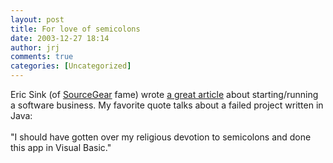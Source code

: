 ```yaml
---
layout: post
title: For love of semicolons
date: 2003-12-27 18:14
author: jrj
comments: true
categories: [Uncategorized]
---
```

Eric Sink (of <a href="http://www.sourcegear.com/" target="_blank">SourceGear</a> fame) wrote <a href="http://msdn.microsoft.com/library/default.asp?url=/library/en-us/dnsoftware/html/software12292003.asp" target="_blank">a great article</a> about starting/running a software business. My favorite quote talks about a failed project written in Java:
<br />
<br />"I should have gotten over my religious devotion to semicolons and done this app in Visual Basic."

